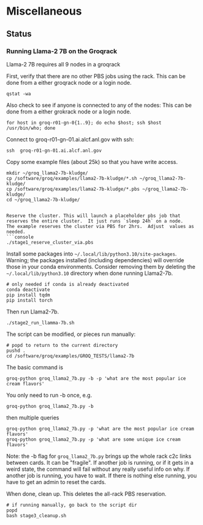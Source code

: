 # Miscellaneous

## Status

### Running Llama-2 7B on the Groqrack

Llama-2 7B requires all 9 nodes in a groqrack

First, verify that there are no other PBS jobs using the rack. This can be done from a either groqrack node or a login node.
```console
qstat -wa
```
Also check to see if anyone is connected to any of the nodes: This can be done from a either grokrack node or a login node.
```console
for host in groq-r01-gn-0{1..9}; do echo $host; ssh $host /usr/bin/who; done
```

Connect to groq-r01-gn-01.ai.alcf.anl.gov with ssh:
```console
ssh  groq-r01-gn-01.ai.alcf.anl.gov
```

Copy some example files (about 25k) so that you have write access.
```console
mkdir ~/groq_llama2-7b-kludge/
cp /software/groq/examples/llama2-7b-kludge/*.sh ~/groq_llama2-7b-kludge/
cp /software/groq/examples/llama2-7b-kludge/*.pbs ~/groq_llama2-7b-kludge/
cd ~/groq_llama2-7b-kludge/


Reserve the cluster. This will launch a placeholder pbs job that reserves the entire cluster.  It just runs `sleep 24h` on a node.   The example reserves the cluster via PBS for 2hrs.  Adjust  values as needed.
```console
./stage1_reserve_cluster_via.pbs
```

Install some packages into `~/.local/lib/python3.10/site-packages`.
Warning; the packages installed (including dependencies) will override those in your conda environments. Consider removing them by deleting the `~/.local/lib/python3.10` directory when done running Llama2-7b. 

```console
# only needed if conda is already deactivated
conda deactivate
pip install tqdm
pip install torch
```

Then run Llama2-7b. 
```console
./stage2_run_llamma-7b.sh
```
The script can be modified, or pieces run manually:
```console
# popd to return to the current directory
pushd .
cd /software/groq/examples/GROQ_TESTS/llama2-7b
```

The basic command is 
```console
groq-python groq_llama2_7b.py -b -p 'what are the most popular ice cream flavors'
```
You only need to run -b once, e.g.
```console
groq-python groq_llama2_7b.py -b
```
then multiple queries
```console
groq-python groq_llama2_7b.py -p 'what are the most popular ice cream flavors'
groq-python groq_llama2_7b.py -p 'what are some unique ice cream flavors'
```
Note: the -b flag for `groq_llama2_7b.py` brings up the whole rack c2c links between cards.  It can be "fragile".  If another job is running, or if it gets in a weird state, the command will fail without any really useful info on why.  If another job is running, you have to wait.  If there is nothing else running, you have to get an admin to reset the cards.

When done, clean up. This deletes the all-rack PBS reservation. 
```console
# if running manually, go back to the script dir
popd
bash stage3_cleanup.sh
```

